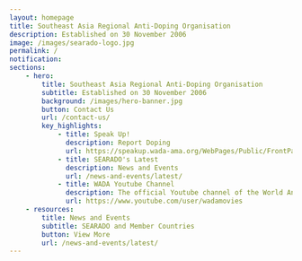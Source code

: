 ```yaml
---
layout: homepage
title: Southeast Asia Regional Anti-Doping Organisation
description: Established on 30 November 2006
image: /images/searado-logo.jpg
permalink: /
notification:
sections:
    - hero:
        title: Southeast Asia Regional Anti-Doping Organisation
        subtitle: Established on 30 November 2006
        background: /images/hero-banner.jpg
        button: Contact Us
        url: /contact-us/
        key_highlights:
            - title: Speak Up!
              description: Report Doping
              url: https://speakup.wada-ama.org/WebPages/Public/FrontPages/Default.aspx
            - title: SEARADO's Latest 
              description: News and Events
              url: /news-and-events/latest/
            - title: WADA Youtube Channel
              description: The official Youtube channel of the World Anti-Doping Agency (WADA)
              url: https://www.youtube.com/user/wadamovies
    - resources:
        title: News and Events
        subtitle: SEARADO and Member Countries
        button: View More
        url: /news-and-events/latest/
---
```

